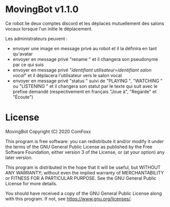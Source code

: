 # MovingBot v1.1.0

Ce robot lie deux comptes discord et les déplaces mutuellement des salons vocaux lorsque l'un initie le déplacement.

Les administrateurs peuvent :
 - envoyer une image en message privé au robot et il la définira en tant qu'avatar
 - envoyer en message privé "rename " et il changera son pseudonyme par ce qui suis
 - envoyer en message privé "*identifiant utilisateur*=*identifiant salon vocal*" et il déplacera l'utilisateur vers le salon vocal
 - envoyer en message privé "status " suivi de "PLAYING ", "WATCHING " ou "LISTENING " et il changera son statut par le texte qui suit avec le prefixe demandé (respectivement en français "Joue à", "Regarde" et "Écoute")

# License

MovingBot
Copyright (C) 2020  ComFoxx

This program is free software: you can redistribute it and/or modify
it under the terms of the GNU General Public License as published by
the Free Software Foundation, either version 3 of the License, or
(at your option) any later version.

This program is distributed in the hope that it will be useful,
but WITHOUT ANY WARRANTY; without even the implied warranty of
MERCHANTABILITY or FITNESS FOR A PARTICULAR PURPOSE.  See the
GNU General Public License for more details.

You should have received a copy of the GNU General Public License
along with this program.  If not, see <https://www.gnu.org/licenses/>.
